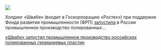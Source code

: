 <!--2025-10-07 14:43:35-->
<div class="yb">
  <div class="rss habr"><img src="https://habrastorage.org/getpro/habr/upload_files/712/bd7/361/712bd7361b27481c70e457df0f2749c0.jpeg" /><p>Холдинг «Швабе» (входит в&nbsp;Госкорпорацию «Ростех») при&nbsp;поддержке Фонда развития промышленности (ФРП) <a href="https://rostec.ru/media/news/rostekh-pri-podderzhke-frp-pervym-v-rossii-nachal-promyshlennyy-vypusk-germanievykh-plastin-dlya-sol/#start%5C" rel="noopener noreferrer nofollow">запустила</a> в&nbsp;России промышленное производство полированных... <p class="titl"><a href="https://habr.com/ru/news/954292/?utm_source=habrahabr&utm_medium=rss&utm_campaign=954292">«Швабе» запустил промышленное производство российских полированных германиевых пластин</a></p></div>
</div>
